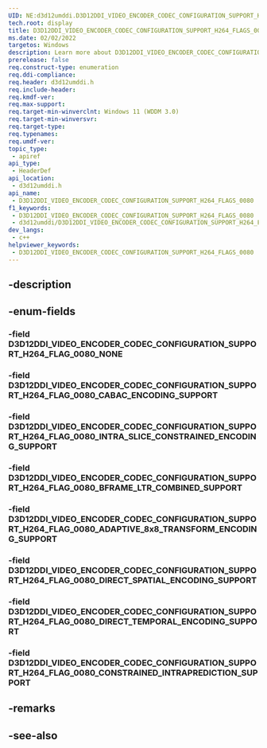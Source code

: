 ```yaml
---
UID: NE:d3d12umddi.D3D12DDI_VIDEO_ENCODER_CODEC_CONFIGURATION_SUPPORT_H264_FLAGS_0080
tech.root: display
title: D3D12DDI_VIDEO_ENCODER_CODEC_CONFIGURATION_SUPPORT_H264_FLAGS_0080
ms.date: 02/02/2022
targetos: Windows
description: Learn more about D3D12DDI_VIDEO_ENCODER_CODEC_CONFIGURATION_SUPPORT_H264_FLAGS_0080
prerelease: false
req.construct-type: enumeration
req.ddi-compliance: 
req.header: d3d12umddi.h
req.include-header: 
req.kmdf-ver: 
req.max-support: 
req.target-min-winverclnt: Windows 11 (WDDM 3.0)
req.target-min-winversvr: 
req.target-type: 
req.typenames: 
req.umdf-ver: 
topic_type:
 - apiref
api_type:
 - HeaderDef
api_location:
 - d3d12umddi.h
api_name:
 - D3D12DDI_VIDEO_ENCODER_CODEC_CONFIGURATION_SUPPORT_H264_FLAGS_0080
f1_keywords:
 - D3D12DDI_VIDEO_ENCODER_CODEC_CONFIGURATION_SUPPORT_H264_FLAGS_0080
 - d3d12umddi/D3D12DDI_VIDEO_ENCODER_CODEC_CONFIGURATION_SUPPORT_H264_FLAGS_0080
dev_langs:
 - c++
helpviewer_keywords:
 - D3D12DDI_VIDEO_ENCODER_CODEC_CONFIGURATION_SUPPORT_H264_FLAGS_0080
---
```


## -description

## -enum-fields

### -field D3D12DDI_VIDEO_ENCODER_CODEC_CONFIGURATION_SUPPORT_H264_FLAG_0080_NONE

### -field D3D12DDI_VIDEO_ENCODER_CODEC_CONFIGURATION_SUPPORT_H264_FLAG_0080_CABAC_ENCODING_SUPPORT

### -field D3D12DDI_VIDEO_ENCODER_CODEC_CONFIGURATION_SUPPORT_H264_FLAG_0080_INTRA_SLICE_CONSTRAINED_ENCODING_SUPPORT

### -field D3D12DDI_VIDEO_ENCODER_CODEC_CONFIGURATION_SUPPORT_H264_FLAG_0080_BFRAME_LTR_COMBINED_SUPPORT

### -field D3D12DDI_VIDEO_ENCODER_CODEC_CONFIGURATION_SUPPORT_H264_FLAG_0080_ADAPTIVE_8x8_TRANSFORM_ENCODING_SUPPORT

### -field D3D12DDI_VIDEO_ENCODER_CODEC_CONFIGURATION_SUPPORT_H264_FLAG_0080_DIRECT_SPATIAL_ENCODING_SUPPORT

### -field D3D12DDI_VIDEO_ENCODER_CODEC_CONFIGURATION_SUPPORT_H264_FLAG_0080_DIRECT_TEMPORAL_ENCODING_SUPPORT

### -field D3D12DDI_VIDEO_ENCODER_CODEC_CONFIGURATION_SUPPORT_H264_FLAG_0080_CONSTRAINED_INTRAPREDICTION_SUPPORT

## -remarks

## -see-also

